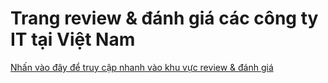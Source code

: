 # Trang review & đánh giá các công ty IT tại Việt Nam
[Nhấn vào đây để truy cập nhanh vào khu vực review & đánh giá](https://github.com/CongDongIT/ReviewCongTy/discussions "Review & đánh giá công ty IT tại Việt Nam")
